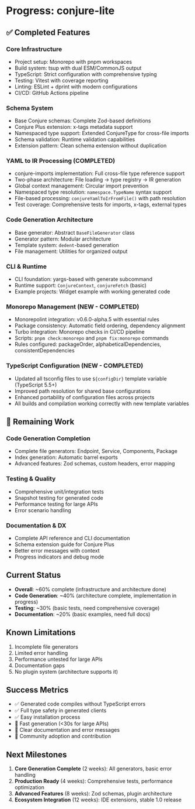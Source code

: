 # Progress: conjure-lite

## ✅ Completed Features

### Core Infrastructure
- Project setup: Monorepo with pnpm workspaces
- Build system: tsup with dual ESM/CommonJS output
- TypeScript: Strict configuration with comprehensive typing
- Testing: Vitest with coverage reporting
- Linting: ESLint + dprint with modern configurations
- CI/CD: GitHub Actions pipeline

### Schema System
- Base Conjure schemas: Complete Zod-based definitions
- Conjure Plus extension: x-tags metadata support
- Namespaced type support: Extended ConjureType for cross-file imports
- Schema validation: Runtime validation capabilities
- Extension pattern: Clean schema extension without duplication

### YAML to IR Processing (COMPLETED)
- conjure-imports implementation: Full cross-file type reference support
- Two-phase architecture: File loading → type registry → IR generation
- Global context management: Circular import prevention
- Namespaced type resolution: `namespace.TypeName` syntax support
- File-based processing: `conjureYamlToIrFromFile()` with path resolution
- Test coverage: Comprehensive tests for imports, x-tags, external types

### Code Generation Architecture
- Base generator: Abstract `BaseFileGenerator` class
- Generator pattern: Modular architecture
- Template system: `dedent`-based generation
- File management: Utilities for organized output

### CLI & Runtime
- CLI foundation: yargs-based with generate subcommand
- Runtime support: `ConjureContext`, `conjureFetch` (basic)
- Example projects: Widget example with working generated code

### Monorepo Management (NEW - COMPLETED)
- Monorepolint integration: v0.6.0-alpha.5 with essential rules
- Package consistency: Automatic field ordering, dependency alignment
- Turbo integration: Monorepo checks in CI/CD pipeline
- Scripts: `pnpm check:monorepo` and `pnpm fix:monorepo` commands
- Rules configured: packageOrder, alphabeticalDependencies, consistentDependencies

### TypeScript Configuration (NEW - COMPLETED)
- Updated all tsconfig files to use `${configDir}` template variable (TypeScript 5.5+)
- Improved path resolution for shared base configurations
- Enhanced portability of configuration files across projects
- All builds and compilation working correctly with new template variables

## 🔄 Remaining Work

### Code Generation Completion
- Complete file generators: Endpoint, Service, Components, Package
- Index generation: Automatic barrel exports
- Advanced features: Zod schemas, custom headers, error mapping

### Testing & Quality
- Comprehensive unit/integration tests
- Snapshot testing for generated code
- Performance testing for large APIs
- Error scenario handling

### Documentation & DX
- Complete API reference and CLI documentation
- Schema extension guide for Conjure Plus
- Better error messages with context
- Progress indicators and debug mode

## Current Status
- **Overall**: ~60% complete (infrastructure and architecture done)
- **Code Generation**: ~40% (architecture complete, implementation in progress)
- **Testing**: ~30% (basic tests, need comprehensive coverage)
- **Documentation**: ~20% (basic examples, need full docs)

## Known Limitations
1. Incomplete file generators
2. Limited error handling
3. Performance untested for large APIs
4. Documentation gaps
5. No plugin system (architecture supports it)

## Success Metrics
- ✅ Generated code compiles without TypeScript errors
- ✅ Full type safety in generated clients
- ✅ Easy installation process
- 🔄 Fast generation (<30s for large APIs)
- 🔄 Clear documentation and error messages
- 🔄 Community adoption and contribution

## Next Milestones
1. **Core Generation Complete** (2 weeks): All generators, basic error handling
2. **Production Ready** (4 weeks): Comprehensive tests, performance optimization
3. **Advanced Features** (8 weeks): Zod schemas, plugin architecture
4. **Ecosystem Integration** (12 weeks): IDE extensions, stable 1.0 release
